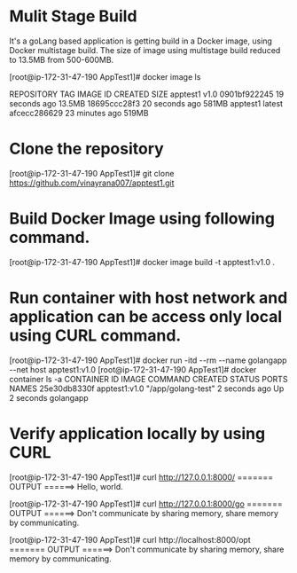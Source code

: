 # Mulit Stage Build

It's a goLang based application is getting build in a Docker image, using Docker multistage build.
The size of image using multistage build reduced to 13.5MB from 500-600MB.

[root@ip-172-31-47-190 AppTest1]# docker image ls


REPOSITORY                   TAG                 IMAGE ID            CREATED             SIZE
apptest1                     v1.0                0901bf922245        19 seconds ago      13.5MB
<none>                       <none>              18695ccc28f3        20 seconds ago      581MB
apptest1                     latest              afcecc286629        23 minutes ago      519MB


# Clone the repository

[root@ip-172-31-47-190 AppTest1]# git clone https://github.com/vinayrana007/apptest1.git

# Build Docker Image using following command.

[root@ip-172-31-47-190 AppTest1]# docker image build -t apptest1:v1.0 .

# Run container with host network and application can be access only local using CURL command.

[root@ip-172-31-47-190 AppTest1]# docker run -itd --rm --name golangapp --net host apptest1:v1.0
[root@ip-172-31-47-190 AppTest1]# docker container ls -a
CONTAINER ID        IMAGE               COMMAND              CREATED             STATUS              PORTS               NAMES
25e30db8330f        apptest1:v1.0       "/app/golang-test"   2 seconds ago       Up 2 seconds                            golangapp

# Verify application locally by using CURL

[root@ip-172-31-47-190 AppTest1]#  curl http://127.0.0.1:8000/ ======= OUTPUT ======>
Hello, world.

[root@ip-172-31-47-190 AppTest1]#  curl http://127.0.0.1:8000/go ======= OUTPUT ======>
Don't communicate by sharing memory, share memory by communicating.

[root@ip-172-31-47-190 AppTest1]# curl http://localhost:8000/opt ======= OUTPUT ======>
Don't communicate by sharing memory, share memory by communicating.
